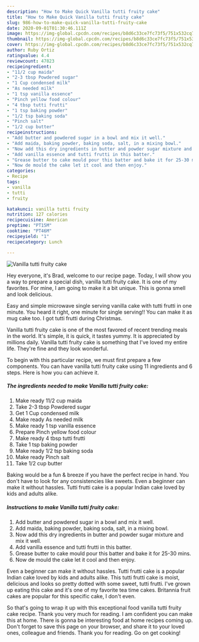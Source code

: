 ```yaml
---
description: "How to Make Quick Vanilla tutti fruity cake"
title: "How to Make Quick Vanilla tutti fruity cake"
slug: 986-how-to-make-quick-vanilla-tutti-fruity-cake
date: 2020-09-01T01:30:46.111Z
image: https://img-global.cpcdn.com/recipes/b8d6c33ce7fc73f5/751x532cq70/vanilla-tutti-fruity-cake-recipe-main-photo.jpg
thumbnail: https://img-global.cpcdn.com/recipes/b8d6c33ce7fc73f5/751x532cq70/vanilla-tutti-fruity-cake-recipe-main-photo.jpg
cover: https://img-global.cpcdn.com/recipes/b8d6c33ce7fc73f5/751x532cq70/vanilla-tutti-fruity-cake-recipe-main-photo.jpg
author: Ruby Ortiz
ratingvalue: 4.4
reviewcount: 47823
recipeingredient:
- "11/2 cup maida"
- "2-3 tbsp Powdered sugar"
- "1 Cup condensed milk"
- "As needed milk"
- "1 tsp vanilla essence"
- "Pinch yellow food colour"
- "4 tbsp tutti frutti"
- "1 tsp baking powder"
- "1/2 tsp baking soda"
- "Pinch salt"
- "1/2 cup butter"
recipeinstructions:
- "Add butter and powdered sugar in a bowl and mix it well."
- "Add maida, baking powder, baking soda, salt, in a mixing bowl."
- "Now add this dry ingredients in butter and powder sugar mixture and mix it well."
- "Add vanilla essence and tutti frutti in this batter."
- "Grease butter to cake mould pour this batter and bake it for 25-30 mins."
- "Now de mould the cake let it cool and then enjoy."
categories:
- Recipe
tags:
- vanilla
- tutti
- fruity

katakunci: vanilla tutti fruity 
nutrition: 127 calories
recipecuisine: American
preptime: "PT15M"
cooktime: "PT46M"
recipeyield: "1"
recipecategory: Lunch

---
```



![Vanilla tutti fruity cake](https://img-global.cpcdn.com/recipes/b8d6c33ce7fc73f5/751x532cq70/vanilla-tutti-fruity-cake-recipe-main-photo.jpg)

Hey everyone, it's Brad, welcome to our recipe page. Today, I will show you a way to prepare a special dish, vanilla tutti fruity cake. It is one of my favorites. For mine, I am going to make it a bit unique. This is gonna smell and look delicious.

Easy and simple microwave single serving vanilla cake with tutti frutti in one minute. You heard it right, one minute for single serving!! You can make it as mug cake too. I got tutti frutti during Christmas.

Vanilla tutti fruity cake is one of the most favored of recent trending meals in the world. It's simple, it is quick, it tastes yummy. It is appreciated by millions daily. Vanilla tutti fruity cake is something that I've loved my entire life. They're fine and they look wonderful.


To begin with this particular recipe, we must first prepare a few components. You can have vanilla tutti fruity cake using 11 ingredients and 6 steps. Here is how you can achieve it.

<!--inarticleads1-->

##### The ingredients needed to make Vanilla tutti fruity cake:

1. Make ready 11/2 cup maida
1. Take 2-3 tbsp Powdered sugar
1. Get 1 Cup condensed milk
1. Make ready As needed milk
1. Make ready 1 tsp vanilla essence
1. Prepare Pinch yellow food colour
1. Make ready 4 tbsp tutti frutti
1. Take 1 tsp baking powder
1. Make ready 1/2 tsp baking soda
1. Make ready Pinch salt
1. Take 1/2 cup butter


Baking would be a fun &amp; breeze if you have the perfect recipe in hand. You don&#39;t have to look for any consistencies like sweets. Even a beginner can make it without hassles. Tutti frutti cake is a popular Indian cake loved by kids and adults alike. 

<!--inarticleads2-->

##### Instructions to make Vanilla tutti fruity cake:

1. Add butter and powdered sugar in a bowl and mix it well.
1. Add maida, baking powder, baking soda, salt, in a mixing bowl.
1. Now add this dry ingredients in butter and powder sugar mixture and mix it well.
1. Add vanilla essence and tutti frutti in this batter.
1. Grease butter to cake mould pour this batter and bake it for 25-30 mins.
1. Now de mould the cake let it cool and then enjoy.


Even a beginner can make it without hassles. Tutti frutti cake is a popular Indian cake loved by kids and adults alike. This tutti frutti cake is moist, delicious and looks so pretty dotted with some sweet, tutti frutti. I&#39;ve grown up eating this cake and it&#39;s one of my favorite tea time cakes. Britannia fruit cakes are popular for this specific cake, I don&#39;t even. 

So that's going to wrap it up with this exceptional food vanilla tutti fruity cake recipe. Thank you very much for reading. I am confident you can make this at home. There is gonna be interesting food at home recipes coming up. Don't forget to save this page on your browser, and share it to your loved ones, colleague and friends. Thank you for reading. Go on get cooking!
